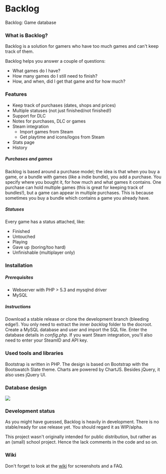Backlog
=======
Backlog: Game database

### What is Backlog?
Backlog is a solution for gamers who have too much games and can't keep track of them.

Backlog helps you answer a couple of questions:
- What games do I have?
- How many games do I still need to finish?
- How, and when, did I get that game and for how much?

### Features
- Keep track of purchases (dates, shops and prices)
- Multiple statuses (not just finished/not finished!)
- Support for DLC
- Notes for purchases, DLC or games
- Steam integration
  - Import games from Steam
  - Get playtime and icons/logos from Steam
- Stats page
- History

##### Purchases and games
Backlog is based around a purchase model; the idea is that when you buy a game, or a bundle with games (like a indie bundle), you add a purchase. You specify where you bought it, for how much and what games it contains. One purchase can hold multiple games (this is great for keeping track of bundles!), but a game can appear in multiple purchases. This is because sometimes you buy a bundle which contains a game you already have.

##### Statuses
Every game has a status attached, like:
- Finished
- Untouched
- Playing
- Gave up (boring/too hard)
- Unfinishable (multiplayer only)

### Installation

##### Prerequisites
- Webserver with PHP > 5.3 and mysqlnd driver
- MySQL

##### Instructions
Download a stable release or clone the development branch (bleeding edge!). You only need to extract the inner _backlog_ folder to the docroot. Create a MySQL database and user and import the SQL file. Enter the database details in _config.php_. If you want Steam integration, you'll also need to enter your SteamID and API key.

### Used tools and libraries
Bootstrap is written in PHP. The design is based on Bootstrap with the Bootswatch Slate theme. Charts are powered by ChartJS. Besides jQuery, it also uses jQuery UI.

### Database design
![](http://srv.tuxplace.nl/hosted/backlog_screenshots/Screenshot_6.png)

### Development status
As you might have guessed, Backlog is heavily in development. There is no stable/ready for use release yet. You should regard it as WIP/alpha.

This project wasn't originally intended for public distribution, but rather as an (small) school project. Hence the lack comments in the code and so on.

### Wiki
Don't forget to look at the [wiki](https://github.com/Compizfox/Backlog/wiki) for screenshots and a FAQ. 
